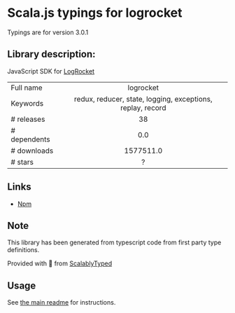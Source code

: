 
# Scala.js typings for logrocket

Typings are for version 3.0.1

## Library description:
JavaScript SDK for [LogRocket](https://logrocket.com/)

|                    |                 |
| ------------------ | :-------------: |
| Full name          | logrocket |
| Keywords           | redux, reducer, state, logging, exceptions, replay, record |
| # releases         | 38 |
| # dependents       | 0.0 |
| # downloads        | 1577511.0 |
| # stars            | ? |

## Links
- [Npm](https://www.npmjs.com/package/logrocket)
    


## Note
This library has been generated from typescript code from first party type definitions.

Provided with :purple_heart: from [ScalablyTyped](https://github.com/oyvindberg/ScalablyTyped)

## Usage
See [the main readme](../../readme.md) for instructions.


